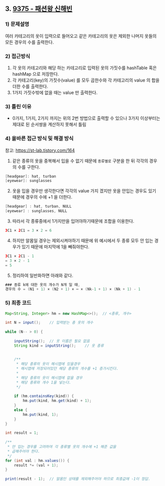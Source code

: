 ## 3. [9375 - 패션왕 신해빈](https://www.acmicpc.net/problem/9375)
### 1) 문제설명
여러 카테고리의 옷이 입력으로 들어오고 같은 카테고리의 옷은 제외한 나머지 옷들의 모든 경우의 수를 출력한다.
### 2) 접근방식
1. 각 옷의 카테고리와 해당 하는 카테고리로 입력된 옷의 가짓수를 hashTable 혹은 hashMap 으로 저장한다.
2. 각 카테고리(key)의 가짓수(value) 를 모두 곱한수와 각 카테고리의 value 의 합을 더한 수를 출력한다.
3. 1가지 가짓수밖에 없을 때는 value 만 출력한다.
### 3) 틀린 이유
- 0가지, 1가지, 2가지 까지는 위의 2번 방법으로 출력할 수 있으나 3가지 이상부터는 제대로 된 순서쌍을 계산하지 못해서 틀림
### 4) 올바른 접근 방식 및 해결 방식
참고: https://st-lab.tistory.com/164
1. 같은 종류의 옷을 중복해서 입을 수 없기 때문에 `종류별로` 구분을 한 뒤 각각의 경우의 수를 구한다.
```java
[headgear]: hat, turban
[eyewear]: sunglasses
```
2. 옷을 입을 경우만 생각한다면 각각의 value 가지 겠지만 옷을 안입는 경우도 있기 때문에 경우의 수에 +1 을 더한다.
```java
[headgear] : hat, turban, NULL
[eyewear] : sunglasses, NULL
```
3. 따라서 각 종류중에서 1가지만을 입어야하기때문에 조합을 이용한다.
```java
3C1 × 2C1 = 3 × 2 = 6
```
4. 하지만 알몸일 경우는 제외시켜야하기 때문에 위 예시에서 두 종류 모두 안 입는 경우가 있기 때문에 마지막에 1을 빼줘야한다.
```java
3C1 × 2C1 - 1
= 3 × 2 - 1
= 5
```
5. 정리하여 일반화하면 아래와 같다.
```java
### 종류 k에 대한 옷의 개수가 N개 일 때,
경우의 수 = (N1 + 1) × (N2 + 1) × ⋯ × (Nk-1 + 1) × (Nk + 1) - 1
```
### 5) 최종 코드
```java
Map<String, Integer> hm = new HashMap<>();	// <종류, 개수>
 
int N = input();	// 입력받는 총 옷의 개수
 
while (N-- > 0) {
				
	inputString();	// 옷 이름은 필요 없음
	String kind = inputString();	// 옷 종류
 
 
	/**
	 * 해당 종류의 옷이 해시맵에 있을경우
	 * 해시맵에 저장되어있던 해당 종류의 개수를 +1 증가시킨다.
	 *
	 * 해당 종류의 옷이 해시맵에 없을 경우
	 * 해당 종류와 개수 1을 넣는다.
	 */
     
	if (hm.containsKey(kind)) {
		hm.put(kind, hm.get(kind) + 1);
	} 
	else {
		hm.put(kind, 1);
	}
}
 
int result = 1;	
 
/**
 * 안 입는 경우를 고려하여 각 종류별 옷의 개수에 +1 해준 값을
 * 곱해주어야 한다.
 */
for (int val : hm.values()) {
	result *= (val + 1);
}
 
print(result - 1);	// 알몸인 상태를 제외해주어야 하므로 최종값에 -1이 정답.
```